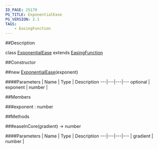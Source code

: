 ```yaml
---
ID_PAGE: 25179
PG_TITLE: ExponentialEase
PG_VERSION: 2.1
TAGS:
    - EasingFunction
---
```

##Description

class [ExponentialEase](/classes/2.2-alpha/ExponentialEase) extends [EasingFunction](/classes/2.2-alpha/EasingFunction)



##Constructor

##new [ExponentialEase](/classes/2.2-alpha/ExponentialEase)(exponent)



####Parameters
 | Name | Type | Description
---|---|---|---
optional | exponent | number | 

##Members

###exponent : number



##Methods

###easeInCore(gradient) &rarr; number



####Parameters
 | Name | Type | Description
---|---|---|---
 | gradient | number | 

